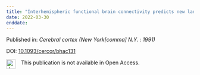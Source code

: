 ```yaml
---
title: "Interhemispheric functional brain connectivity predicts new language learning success in adults."
date: 2022-03-30
enddate:
---
```


Published in: *Cerebral cortex (New York[comma] N.Y. : 1991)*

DOI: [10.1093/cercor/bhac131](https://doi.org/10.1093/cercor/bhac131)

<img src="https://upload.wikimedia.org/wikipedia/commons/thumb/0/0e/Closed_Access_logo_transparent.svg/1200px-Closed_Access_logo_transparent.svg.png" alt="drawing" width="25" align="left"/> &nbsp;&nbsp;&nbsp;This publication is not available in Open Access.


